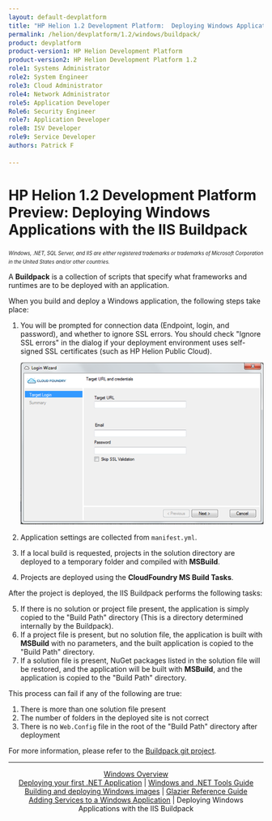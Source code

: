 ```yaml
---
layout: default-devplatform
title: "HP Helion 1.2 Development Platform:  Deploying Windows Applications with the IIS Buildpack"
permalink: /helion/devplatform/1.2/windows/buildpack/
product: devplatform
product-version1: HP Helion Development Platform
product-version2: HP Helion Development Platform 1.2
role1: Systems Administrator 
role2: System Engineer
role3: Cloud Administrator
role4: Network Administrator
role5: Application Developer
Role6: Security Engineer
role7: Application Developer 
role8: ISV Developer
role9: Service Developer
authors: Patrick F

---
```

<!--UNDER REVISION-->

# HP Helion 1.2 Development Platform Preview: Deploying Windows Applications with the IIS Buildpack

<span style="font-size:70%">*Windows, .NET, SQL Server, and IIS are either registered trademarks or trademarks of Microsoft Corporation in the United States and/or other countries.*</span>

A **Buildpack** is a collection of scripts that specify what frameworks and runtimes are to be deployed with an application. 

When you build and deploy a Windows application, the following steps take place:

1. You will be prompted for connection data (Endpoint, login, and password), and whether to ignore SSL errors. You should check "Ignore SSL errors" in the dialog if your deployment environment uses self-signed SSL certificates (such as HP Helion Public Cloud).

	<img src="media/windows_publish_credentials.png" />
2. Application settings are collected from <code>manifest.yml</code>.
3. If a local build is requested, projects in the solution directory are deployed to a temporary folder and compiled with **MSBuild**.
4. Projects are deployed using the **CloudFoundry MS Build Tasks**.

After the project is deployed, the IIS Buildpack performs the following tasks:

5. If there is no solution or project file present, the application is simply copied to the "Build Path" directory (This is a directory determined internally by the Buildpack).
6. If a project file is present, but no solution file, the application is built with **MSBuild** with no parameters, and the built application is copied to the "Build Path" directory.
7. If a solution file is present, NuGet packages listed in the solution file will be restored, and the application will be built with **MSBuild**, and the application is copied to the "Build Path" directory.


This process can fail if any of the following are true:

1. There is more than one solution file present
2. The number of folders in the deployed site is not correct
3. There is no <code>Web.Config</code> file in the root of the "Build Path" directory after deployment

For more information, please refer to the <a href="https://github.com/hpcloud/cf-iis8-buildpack">Buildpack git project</a>.


---
<div align="center"><a href="/helion/devplatform/1.2/windows/">Windows Overview</a> </div>
<div align="center"> <a href="/helion/devplatform/1.2/windows/deployingnet/">Deploying your first .NET Application</a> | <a href="/helion/devplatform/1.2/windows/tools_guide">Windows and .NET Tools Guide</a> </div>
<div align="center"> <a href="/helion/devplatform/1.2/windows/building_windows/">Building and deploying Windows images</a> | <a href="/helion/devplatform/1.2/windows/glazier">Glazier Reference Guide</a></div>
<div align="center"><a href="/helion/devplatform/preview/adding_services/">Adding Services to a Windows Application</a> | Deploying Windows Applications with the IIS Buildpack</div>

